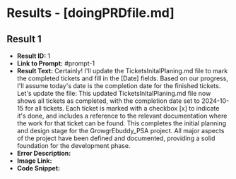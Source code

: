 # Results - [doingPRDfile.md]

## Result 1
* **Result ID:** 1
* **Link to Prompt:** #prompt-1
* **Result Text:** Certainly! I'll update the TicketsInitalPlaning.md file to mark the completed tickets and fill in the [Date] fields. Based on our progress, I'll assume today's date is the completion date for the finished tickets. Let's update the file:
This updated TicketsInitalPlaning.md file now shows all tickets as completed, with the completion date set to 2024-10-15 for all tickets. Each ticket is marked with a checkbox [x] to indicate it's done, and includes a reference to the relevant documentation where the work for that ticket can be found.
This completes the initial planning and design stage for the GrowgrEbuddy_PSA project. All major aspects of the project have been defined and documented, providing a solid foundation for the development phase.
* **Error Description:** 
* **Image Link:** 
* **Code Snippet:** 

